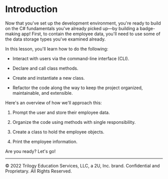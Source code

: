 # Introduction

Now that you've set up the development environment, you're ready to build on the C# fundamentals you've already picked up—by building a badge-making app! First, to contain the employee data, you'll need to use some of the data storage types you've examined already.

In this lesson, you'll learn how to do the following:

* Interact with users via the command-line interface (CLI).

* Declare and call class methods.

* Create and instantiate a new class.

* Refactor the code along the way to keep the project organized, maintainable, and extensible.

Here's an overview of how we'll approach this:

1. Prompt the user and store their employee data.

2. Organize the code using methods with single responsibility.

3. Create a class to hold the employee objects.

4. Print the employee information.

Are you ready? Let's go!

---
© 2022 Trilogy Education Services, LLC, a 2U, Inc. brand. Confidential and Proprietary. All Rights Reserved.
